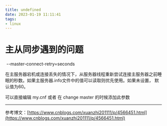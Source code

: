 ```yaml
---
title: undefined
date: 2023-01-19 11:11:41
tags:
- linux
---
```


# 主从同步遇到的问题

 --master-connect-retry=seconds

在主服务器宕机或连接丢失的情况下，从服务器线程重新尝试连接主服务器之前睡眠的秒数。如果主服务器.info文件中的值可以读取则优先使用。如果未设置， 默认值为60。

可以直接编辑 my.cnf 或者 在 change master 的时候添加此参数

---

参考博文：[https://www.cnblogs.com/xuanzhi201111/p/4566451.html](https://www.cnblogs.com/xuanzhi201111/p/4566451.html)
